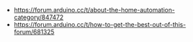 - https://forum.arduino.cc/t/about-the-home-automation-category/847472
- https://forum.arduino.cc/t/how-to-get-the-best-out-of-this-forum/681325
